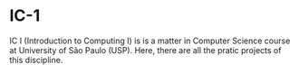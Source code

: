 # IC-1
IC I (Introduction to Computing I) is is a matter in Computer Science course at University of São Paulo (USP). Here, there are all the pratic projects of this discipline.
